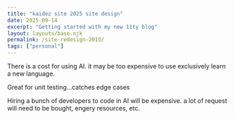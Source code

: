 ```yaml
---
title: "kaidez site 2025 site design"
date: 2025-09-14
excerpt: "Getting started with my new 11ty blog"
layout: layouts/base.njk
permalink: /site-redesign-2015/
tags: ["personal"]
---
```


There is a cost for using AI. it may be too expensive to use exclusively learn a new language.

Great for unit testing...catches edge cases

Hiring a bunch of developers to code in AI will be expensive. a lot of request will need to be bought, engery resources, etc.